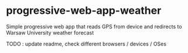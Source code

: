 # progressive-web-app-weather
Simple progressive web app that reads GPS from device and redirects to Warsaw University weather forecast

TODO : update readme, check different browsers / devices / OSes
